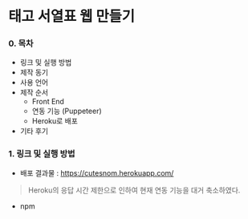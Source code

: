 # 태고 서열표 웹 만들기

### 0. 목차 

+ 링크 및 실행 방법
+ 제작 동기
+ 사용 언어
+ 제작 순서 
	+ Front End
	+ 연동 기능 (Puppeteer)
	+ Heroku로 배포
+ 기타 후기

### 1. 링크 및 실행 방법

+ 배포 결과물 : https://cutesnom.herokuapp.com/
> Heroku의 응답 시간 제한으로 인하여 현재 연동 기능을 대거 축소하였다.

+ npm